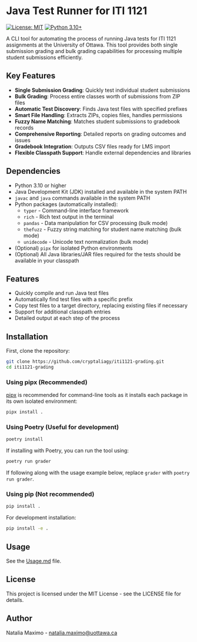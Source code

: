 # Java Test Runner for ITI 1121

[![License: MIT](https://img.shields.io/badge/License-MIT-yellow.svg)](https://opensource.org/licenses/MIT)
[![Python 3.10+](https://img.shields.io/badge/python-3.10+-blue.svg)](https://www.python.org/downloads/)

A CLI tool for automating the process of running Java tests for ITI 1121 assignments at the University of Ottawa. This tool provides both single submission grading and bulk grading capabilities for processing multiple student submissions efficiently.

## Key Features

- **Single Submission Grading**: Quickly test individual student submissions
- **Bulk Grading**: Process entire classes worth of submissions from ZIP files
- **Automatic Test Discovery**: Finds Java test files with specified prefixes
- **Smart File Handling**: Extracts ZIPs, copies files, handles permissions
- **Fuzzy Name Matching**: Matches student submissions to gradebook records
- **Comprehensive Reporting**: Detailed reports on grading outcomes and issues
- **Gradebook Integration**: Outputs CSV files ready for LMS import
- **Flexible Classpath Support**: Handle external dependencies and libraries

## Dependencies

- Python 3.10 or higher
- Java Development Kit (JDK) installed and available in the system PATH
- `javac` and `java` commands available in the system PATH
- Python packages (automatically installed):
  - `typer` - Command-line interface framework
  - `rich` - Rich text output in the terminal
  - `pandas` - Data manipulation for CSV processing (bulk mode)
  - `thefuzz` - Fuzzy string matching for student name matching (bulk mode)
  - `unidecode` - Unicode text normalization (bulk mode)
- (Optional) `pipx` for isolated Python environments
- (Optional) All Java libraries/JAR files required for the tests should be available in your classpath

## Features

- Quickly compile and run Java test files
- Automatically find test files with a specific prefix
- Copy test files to a target directory, replacing existing files if necessary
- Support for additional classpath entries
- Detailed output at each step of the process

## Installation

First, clone the repository:

```bash
git clone https://github.com/cryptaliagy/iti1121-grading.git
cd iti1121-grading
```

### Using pipx (Recommended)

[pipx](https://pypa.github.io/pipx/) is recommended for command-line tools as it installs each package in its own isolated environment:

```bash
pipx install .
```

### Using Poetry (Useful for development)

```bash
poetry install
```

If installing with Poetry, you can run the tool using:

```bash
poetry run grader
```

If following along with the usage example below, replace `grader` with `poetry run grader`.

### Using pip (Not recommended)

```bash
pip install .
```

For development installation:

```bash
pip install -e .
```

## Usage

See the [Usage.md](./docs/Usage.md) file.

## License

This project is licensed under the MIT License - see the LICENSE file for details.

## Author

Natalia Maximo - <natalia.maximo@uottawa.ca>
